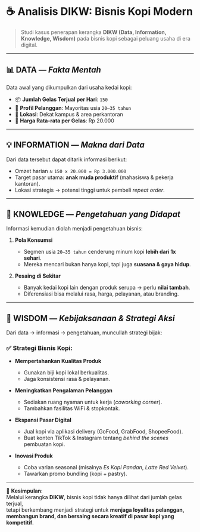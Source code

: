 # ☕ Analisis DIKW: Bisnis Kopi Modern  

> Studi kasus penerapan kerangka **DIKW (Data, Information, Knowledge, Wisdom)** pada bisnis kopi sebagai peluang usaha di era digital.  

---

## 📊 DATA — *Fakta Mentah*  
Data awal yang dikumpulkan dari usaha kedai kopi:  

- 📦 **Jumlah Gelas Terjual per Hari**: `150`  
- 👤 **Profil Pelanggan**: Mayoritas usia `20–35 tahun`  
- 📍 **Lokasi**: Dekat kampus & area perkantoran  
- 💸 **Harga Rata-rata per Gelas**: Rp 20.000  

---

## 💡 INFORMATION — *Makna dari Data*  
Dari data tersebut dapat ditarik informasi berikut:  

- Omzet harian ≈ `150 x 20.000 = Rp 3.000.000`  
- Target pasar utama: **anak muda produktif** (mahasiswa & pekerja kantoran).  
- Lokasi strategis → potensi tinggi untuk pembeli *repeat order*.  

---

## 🧠 KNOWLEDGE — *Pengetahuan yang Didapat*  
Informasi kemudian diolah menjadi pengetahuan bisnis:  

1. **Pola Konsumsi**  
   - Segmen usia `20–35 tahun` cenderung minum kopi **lebih dari 1x sehari**.  
   - Mereka mencari bukan hanya kopi, tapi juga **suasana & gaya hidup**.  

2. **Pesaing di Sekitar**  
   - Banyak kedai kopi lain dengan produk serupa → perlu **nilai tambah**.  
   - Diferensiasi bisa melalui rasa, harga, pelayanan, atau branding.  

---

## 🎯 WISDOM — *Kebijaksanaan & Strategi Aksi*  
Dari data → informasi → pengetahuan, muncullah strategi bijak:  

### ✅ Strategi Bisnis Kopi:  
- **Mempertahankan Kualitas Produk**  
  - Gunakan biji kopi lokal berkualitas.  
  - Jaga konsistensi rasa & pelayanan.  

- **Meningkatkan Pengalaman Pelanggan**  
  - Sediakan ruang nyaman untuk kerja (*coworking corner*).  
  - Tambahkan fasilitas WiFi & stopkontak.  

- **Ekspansi Pasar Digital**  
  - Jual kopi via aplikasi delivery (GoFood, GrabFood, ShopeeFood).  
  - Buat konten TikTok & Instagram tentang *behind the scenes* pembuatan kopi.  

- **Inovasi Produk**  
  - Coba varian seasonal (misalnya *Es Kopi Pandan*, *Latte Red Velvet*).  
  - Tawarkan promo bundling (kopi + pastry).  

---

📌 **Kesimpulan**:  
Melalui kerangka **DIKW**, bisnis kopi tidak hanya dilihat dari jumlah gelas terjual,  
tetapi berkembang menjadi strategi untuk **menjaga loyalitas pelanggan, membangun brand, dan bersaing secara kreatif di pasar kopi yang kompetitif**.  
